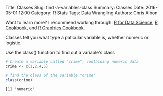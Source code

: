 Title: Classes
Slug: find-a-variables-class
Summary: Classes
Date: 2016-05-01 12:00
Category: R Stats
Tags: Data Wrangling
Authors: Chris Albon


Want to learn more? I recommend working through: [R for Data Science](http://amzn.to/2myxnhi), [R Cookbook](http://amzn.to/2lF6hkb), and [R Graphics Cookbook](http://amzn.to/2m0fcPL).

Classes tell you what type a paticular variable is, whether numeric or logistic.

Use the class() function to find out a variable's class


```R
# Create a variable called "crime", containing numeric data
crime <- c(1,2,4,5)
```


```R
# find the class of the variable "crime"
class(crime)
```




    [1] "numeric"
